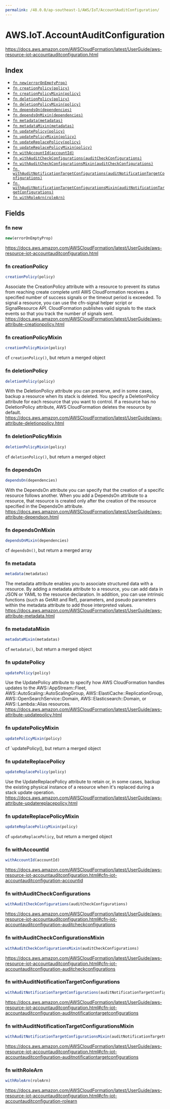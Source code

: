 ```yaml
---
permalink: /48.0.0/ap-southeast-1/AWS/IoT/AccountAuditConfiguration/
---
```


# AWS.IoT.AccountAuditConfiguration

https://docs.aws.amazon.com/AWSCloudFormation/latest/UserGuide/aws-resource-iot-accountauditconfiguration.html

## Index

* [`fn new(errorOnEmptyProp)`](#fn-new)
* [`fn creationPolicy(policy)`](#fn-creationpolicy)
* [`fn creationPolicyMixin(policy)`](#fn-creationpolicymixin)
* [`fn deletionPolicy(policy)`](#fn-deletionpolicy)
* [`fn deletionPolicyMixin(policy)`](#fn-deletionpolicymixin)
* [`fn dependsOn(dependencies)`](#fn-dependson)
* [`fn dependsOnMixin(dependencies)`](#fn-dependsonmixin)
* [`fn metadata(metadatas)`](#fn-metadata)
* [`fn metadataMixin(metadatas)`](#fn-metadatamixin)
* [`fn updatePolicy(policy)`](#fn-updatepolicy)
* [`fn updatePolicyMixin(policy)`](#fn-updatepolicymixin)
* [`fn updateReplacePolicy(policy)`](#fn-updatereplacepolicy)
* [`fn updateReplacePolicyMixin(policy)`](#fn-updatereplacepolicymixin)
* [`fn withAccountId(accountId)`](#fn-withaccountid)
* [`fn withAuditCheckConfigurations(auditCheckConfigurations)`](#fn-withauditcheckconfigurations)
* [`fn withAuditCheckConfigurationsMixin(auditCheckConfigurations)`](#fn-withauditcheckconfigurationsmixin)
* [`fn withAuditNotificationTargetConfigurations(auditNotificationTargetConfigurations)`](#fn-withauditnotificationtargetconfigurations)
* [`fn withAuditNotificationTargetConfigurationsMixin(auditNotificationTargetConfigurations)`](#fn-withauditnotificationtargetconfigurationsmixin)
* [`fn withRoleArn(roleArn)`](#fn-withrolearn)

## Fields

### fn new

```ts
new(errorOnEmptyProp)
```

https://docs.aws.amazon.com/AWSCloudFormation/latest/UserGuide/aws-resource-iot-accountauditconfiguration.html

### fn creationPolicy

```ts
creationPolicy(policy)
```

Associate the CreationPolicy attribute with a resource to prevent its status from reaching create complete until AWS CloudFormation receives a specified number of success signals or the timeout period is exceeded. To signal a resource, you can use the cfn-signal helper script or SignalResource API. CloudFormation publishes valid signals to the stack events so that you track the number of signals sent. 
https://docs.aws.amazon.com/AWSCloudFormation/latest/UserGuide/aws-attribute-creationpolicy.html

### fn creationPolicyMixin

```ts
creationPolicyMixin(policy)
```

cf `creationPolicy()`, but return a merged object

### fn deletionPolicy

```ts
deletionPolicy(policy)
```

With the DeletionPolicy attribute you can preserve, and in some cases, backup a resource when its stack is deleted. You specify a DeletionPolicy attribute for each resource that you want to control. If a resource has no DeletionPolicy attribute, AWS CloudFormation deletes the resource by default. 
https://docs.aws.amazon.com/AWSCloudFormation/latest/UserGuide/aws-attribute-deletionpolicy.html

### fn deletionPolicyMixin

```ts
deletionPolicyMixin(policy)
```

cf `deletionPolicy()`, but return a merged object

### fn dependsOn

```ts
dependsOn(dependencies)
```

With the DependsOn attribute you can specify that the creation of a specific resource follows another. When you add a DependsOn attribute to a resource, that resource is created only after the creation of the resource specified in the DependsOn attribute. 
https://docs.aws.amazon.com/AWSCloudFormation/latest/UserGuide/aws-attribute-dependson.html

### fn dependsOnMixin

```ts
dependsOnMixin(dependencies)
```

cf `dependsOn()`, but return a merged array

### fn metadata

```ts
metadata(metadatas)
```

The metadata attribute enables you to associate structured data with a resource. By adding a metadata attribute to a resource, you can add data in JSON or YAML to the resource declaration. In addition, you can use intrinsic functions (such as GetAtt and Ref), parameters, and pseudo parameters within the metadata attribute to add those interpreted values. 
https://docs.aws.amazon.com/AWSCloudFormation/latest/UserGuide/aws-attribute-metadata.html

### fn metadataMixin

```ts
metadataMixin(metadatas)
```

cf `metadata()`, but return a merged object

### fn updatePolicy

```ts
updatePolicy(policy)
```

Use the UpdatePolicy attribute to specify how AWS CloudFormation handles updates to the AWS::AppStream::Fleet, AWS::AutoScaling::AutoScalingGroup, AWS::ElastiCache::ReplicationGroup, AWS::OpenSearchService::Domain, AWS::Elasticsearch::Domain, or AWS::Lambda::Alias resources. 
https://docs.aws.amazon.com/AWSCloudFormation/latest/UserGuide/aws-attribute-updatepolicy.html

### fn updatePolicyMixin

```ts
updatePolicyMixin(policy)
```

cf `updatePolicy(), but return a merged object

### fn updateReplacePolicy

```ts
updateReplacePolicy(policy)
```

Use the UpdateReplacePolicy attribute to retain or, in some cases, backup the existing physical instance of a resource when it's replaced during a stack update operation. 
https://docs.aws.amazon.com/AWSCloudFormation/latest/UserGuide/aws-attribute-updatereplacepolicy.html

### fn updateReplacePolicyMixin

```ts
updateReplacePolicyMixin(policy)
```

cf `updateReplacePolicy`, but return a merged object

### fn withAccountId

```ts
withAccountId(accountId)
```

https://docs.aws.amazon.com/AWSCloudFormation/latest/UserGuide/aws-resource-iot-accountauditconfiguration.html#cfn-iot-accountauditconfiguration-accountid

### fn withAuditCheckConfigurations

```ts
withAuditCheckConfigurations(auditCheckConfigurations)
```

https://docs.aws.amazon.com/AWSCloudFormation/latest/UserGuide/aws-resource-iot-accountauditconfiguration.html#cfn-iot-accountauditconfiguration-auditcheckconfigurations

### fn withAuditCheckConfigurationsMixin

```ts
withAuditCheckConfigurationsMixin(auditCheckConfigurations)
```

https://docs.aws.amazon.com/AWSCloudFormation/latest/UserGuide/aws-resource-iot-accountauditconfiguration.html#cfn-iot-accountauditconfiguration-auditcheckconfigurations

### fn withAuditNotificationTargetConfigurations

```ts
withAuditNotificationTargetConfigurations(auditNotificationTargetConfigurations)
```

https://docs.aws.amazon.com/AWSCloudFormation/latest/UserGuide/aws-resource-iot-accountauditconfiguration.html#cfn-iot-accountauditconfiguration-auditnotificationtargetconfigurations

### fn withAuditNotificationTargetConfigurationsMixin

```ts
withAuditNotificationTargetConfigurationsMixin(auditNotificationTargetConfigurations)
```

https://docs.aws.amazon.com/AWSCloudFormation/latest/UserGuide/aws-resource-iot-accountauditconfiguration.html#cfn-iot-accountauditconfiguration-auditnotificationtargetconfigurations

### fn withRoleArn

```ts
withRoleArn(roleArn)
```

https://docs.aws.amazon.com/AWSCloudFormation/latest/UserGuide/aws-resource-iot-accountauditconfiguration.html#cfn-iot-accountauditconfiguration-rolearn
